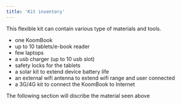 ```yaml
---
title: 'Kit inventory'
---
```


This flexible kit can contain various type of materials and tools. 

* one KoomBook
* up to 10 tablets/e-book reader
* few laptops
* a usb charger (up to 10 usb slot)
* safety locks for the tablets
* a solar kit to extend device battery life
* an external wifi antenna to extend wifi range and user connected
* a 3G/4G kit to connect the KoomBook to Internet

The following section will discribe the material seen above
